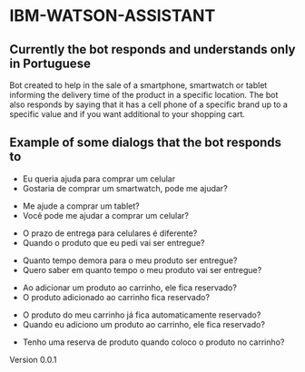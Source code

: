 # IBM-WATSON-ASSISTANT

## Currently the bot responds and understands only in Portuguese

Bot created to help in the sale of a smartphone, smartwatch or tablet informing the delivery time of the product in a specific location. The bot also responds by saying that it has a cell phone of a specific brand up to a specific value and if you want additional to your shopping cart.

## Example of some dialogs that the bot responds to

- Eu queria ajuda para comprar um celular
- Gostaria de comprar um smartwatch, pode me ajudar?
* Me ajude a comprar um tablet?
* Você pode me ajudar a comprar um celular?
- O prazo de entrega para celulares é diferente?
- Quando o produto que eu pedi vai ser entregue?
* Quanto tempo demora para o meu produto ser entregue?
* Quero saber em quanto tempo o meu produto vai ser entregue?
- Ao adicionar um produto ao carrinho, ele fica reservado?
- O produto adicionado ao carrinho fica reservado?
* O produto do meu carrinho já fica automaticamente reservado?
* Quando eu adiciono um produto ao carrinho, ele fica reservado?
- Tenho uma reserva de produto quando coloco o produto no carrinho?


Version 0.0.1
